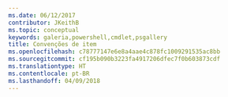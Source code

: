```yaml
---
ms.date: 06/12/2017
contributor: JKeithB
ms.topic: conceptual
keywords: galeria,powershell,cmdlet,psgallery
title: Convenções de item
ms.openlocfilehash: c78777147e6e8a4aae4c878fc1009291535ac8bb
ms.sourcegitcommit: cf195b090b3223fa4917206dfec7f0b603873cdf
ms.translationtype: HT
ms.contentlocale: pt-BR
ms.lasthandoff: 04/09/2018
---
```

